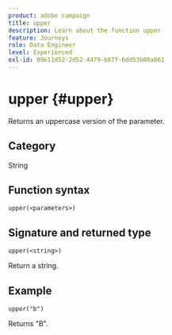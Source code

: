 ```yaml
---
product: adobe campaign
title: upper
description: Learn about the function upper
feature: Journeys
role: Data Engineer
level: Experienced
exl-id: 09e11d52-2d52-4479-b67f-6dd53b00a861
---
```

# upper {#upper}

Returns an uppercase version of the parameter.

## Category

String

## Function syntax

`upper(<parameters>)`

## Signature and returned type

`upper(<string>)`

Return a string.

## Example

`upper("b")`

Returns "B".
